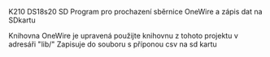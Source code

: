 K210 DS18s20 SD
Program pro prochazení sběrnice OneWire a zápis dat na SDkartu

Knihovna OneWire je upravená použijte  knihovnu z tohoto projektu v adresáři "lib/"
Zapisuje do souboru s příponou csv na sd kartu
